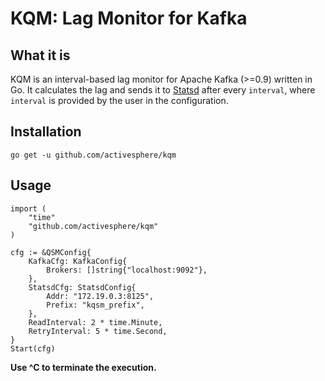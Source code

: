 **KQM**: Lag Monitor for Kafka
===================

What it is
-------------

KQM is an interval-based lag monitor for Apache Kafka (>=0.9) written in Go. It calculates the lag and sends it to [Statsd](https://github.com/etsy/statsd "Statsd") after every `interval`, where `interval` is provided by the user in the configuration.

Installation
-------------------
```
go get -u github.com/activesphere/kqm
```


Usage
-------------------
```
import (
	"time"
	"github.com/activesphere/kqm"
)

cfg := &QSMConfig{
	KafkaCfg: KafkaConfig{
		Brokers: []string{"localhost:9092"},
	},
	StatsdCfg: StatsdConfig{
		Addr: "172.19.0.3:8125",
		Prefix: "kqsm_prefix",
	},
	ReadInterval: 2 * time.Minute,
	RetryInterval: 5 * time.Second,
}
Start(cfg)
```

**Use ^C to terminate the execution.**
